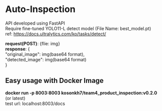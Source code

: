 # Auto-Inspection
API developed using FastAPI <br>
Require fine-tuned YOLO11-L detect model (File Name: best_model.pt) <br>
ref: https://docs.ultralytics.com/ko/tasks/detect/

**request(POST)**: {flie: img} <br>
**response**: {   <br>
  "original_image": img(base64 format), <br>
  "detected_image": img(base64 format) <br>
} 

## Easy usage with Docker Image
**docker run -p 8003:8003 kosonkh7/team4_product_inspection:v0.2.0** (or latest) <br>
test url: localhost:8003/docs
